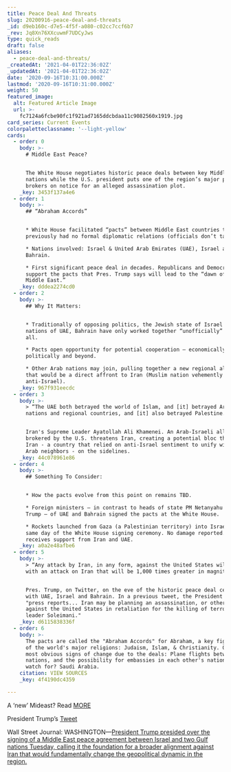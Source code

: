 ```yaml
---
title: Peace Deal And Threats
slug: 20200916-peace-deal-and-threats
_id: d9eb160c-d7e5-4f5f-a080-c02cc7ccf6b7
_rev: Jq8Xn76XXcuwmF7UDCyJws
type: quick_reads
draft: false
aliases:
  - peace-deal-and-threats/
_createdAt: '2021-04-01T22:36:02Z'
_updatedAt: '2021-04-01T22:36:02Z'
date: '2020-09-16T10:31:00.000Z'
lastmod: '2020-09-16T10:31:00.000Z'
weight: 50
featured_image:
  alt: Featured Article Image
  url: >-
    fc7124a6fcbe90fc1f921ad7165ddcbdaa11c9082560x1919.jpg
card_series: Current Events
colorpaletteclassname: '--light-yellow'
cards:
  - order: 0
    body: >-
      # Middle East Peace?


      The White House negotiates historic peace deals between key Middle Eastern
      nations while the U.S. president puts one of the region’s major power
      brokers on notice for an alleged assassination plot.
    _key: 3453f137a4e6
  - order: 1
    body: >-
      ## “Abraham Accords”


      * White House facilitated “pacts” between Middle East countries that
      previously had no formal diplomatic relations (officials don’t talk/meet).

      * Nations involved: Israel & United Arab Emirates (UAE), Israel and
      Bahrain.

      * First significant peace deal in decades. Republicans and Democrats both
      support the pacts that Pres. Trump says will lead to the “dawn of a new
      Middle East.”
    _key: dddea2274cd0
  - order: 2
    body: >-
      ## Why It Matters:


      * Traditionally of opposing politics, the Jewish state of Israel & Muslim
      nations of UAE, Bahrain have only worked together “unofficially” or not at
      all.

      * Pacts open opportunity for potential cooperation – economically (trade),
      politically and beyond.

      * Other Arab nations may join, pulling together a new regional alliance
      that would be a direct affront to Iran (Muslim nation vehemently
      anti-Israel).
    _key: 967f931eecdc
  - order: 3
    body: >-
      > “The UAE both betrayed the world of Islam, and [it] betrayed Arab
      nations and regional countries, and [it] also betrayed Palestine.”


      Iran's Supreme Leader Ayatollah Ali Khamenei. An Arab-Israeli alliance
      brokered by the U.S. threatens Iran, creating a potential bloc that leaves
      Iran - a country that relied on anti-Israel sentiment to unify with its
      Arab neighbors - on the sidelines.
    _key: 44c078961e86
  - order: 4
    body: >-
      ## Something To Consider:


      * How the pacts evolve from this point on remains TBD.

      * Foreign ministers – in contrast to heads of state PM Netanyahu and Pres.
      Trump – of UAE and Bahrain signed the pacts at the White House.

      * Rockets launched from Gaza (a Palestinian territory) into Israel on the
      same day of the White House signing ceremony. No damage reported. Gaza
      receives support from Iran and UAE.
    _key: a0a2e48afbe6
  - order: 5
    body: >-
      > “Any attack by Iran, in any form, against the United States will be met
      with an attack on Iran that will be 1,000 times greater in magnitude!”


      Pres. Trump, on Twitter, on the eve of the historic peace deal ceremony
      with UAE, Israel and Bahrain. In a previous tweet, the President cited
      "press reports... Iran may be planning an assassination, or other attack,
      against the United States in retaliation for the killing of terrorist
      leader Soleimani."
    _key: d6115838336f
  - order: 6
    body: >-
      The pacts are called the "Abraham Accords" for Abraham, a key figure in 3
      of the world's major religions: Judaism, Islam, & Christianity. One of the
      most obvious signs of change due to the deals: Plane flights between the
      nations, and the possibility for embassies in each other's nations. Who to
      watch for? Saudi Arabia.
    citation: VIEW SOURCES
    _key: 4f4190dc4359

---
```

A ‘new’ Mideast? Read [MORE](https://apnews.com/7544b322a254ebea1693e387d83d9d8b)

President Trump’s [Tweet](https://twitter.com/realDonaldTrump/status/1305704032988622848?s=20)

Wall Street Journal: WASHINGTON—[President Trump presided over the signing of a Middle East peace agreement between Israel and two Gulf nations Tuesday, calling it the foundation for a broader alignment against Iran that would fundamentally change the geopolitical dynamic in the region.](https://www.wsj.com/articles/u-s-israel-u-a-e-bahrain-sign-peace-accord-11600191303?mod=hp_lead_pos11)